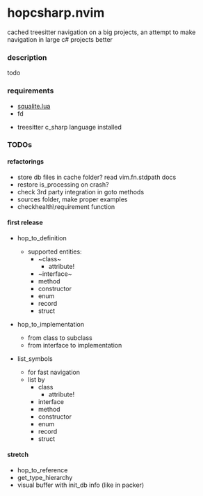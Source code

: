 # hopcsharp.nvim


cached treesitter navigation on a big projects, an attempt to make navigation in large c# projects better

### description
todo

### requirements

- [squalite.lua](https://github.com/lrangell/sql.nvim)
- fd
* treesitter c_sharp language installed


### TODOs

#### refactorings

* store db files in cache folder? read vim.fn.stdpath docs
* restore is_processing on crash?
* check 3rd party integration in goto methods
* sources folder, make proper examples
* checkhealth\requirement function

#### first release

* hop_to_definition
    * supported entities:
        * ~class~
            * attribute!
        * ~interface~
        * method
        * constructor
        * enum
        * record
        * struct

* hop_to_implementation
    * from class to subclass
    * from interface to implementation

* list_symbols
    * for fast navigation
    * list by
        * class
            * attribute!
        * interface
        * method
        * constructor
        * enum
        * record
        * struct

#### stretch

* hop_to_reference
* get_type_hierarchy
* visual buffer with init_db info (like in packer)




